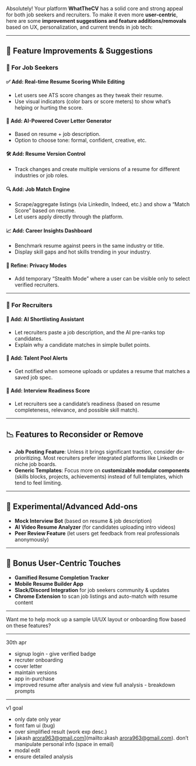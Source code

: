 Absolutely! Your platform **WhatTheCV** has a solid core and strong appeal for both job seekers and recruiters. To make it even more **user-centric**, here are some **improvement suggestions and feature additions/removals** based on UX, personalization, and current trends in job tech:

---

## 🔧 Feature Improvements & Suggestions

### 💼 For Job Seekers

#### ✅ **Add: Real-time Resume Scoring While Editing**
- Let users see ATS score changes as they tweak their resume.
- Use visual indicators (color bars or score meters) to show what’s helping or hurting the score.

#### 🧠 **Add: AI-Powered Cover Letter Generator**
- Based on resume + job description.
- Option to choose tone: formal, confident, creative, etc.

#### 🛠️ **Add: Resume Version Control**
- Track changes and create multiple versions of a resume for different industries or job roles.

#### 🔍 **Add: Job Match Engine**
- Scrape/aggregate listings (via LinkedIn, Indeed, etc.) and show a “Match Score” based on resume.
- Let users apply directly through the platform.

#### 📈 **Add: Career Insights Dashboard**
- Benchmark resume against peers in the same industry or title.
- Display skill gaps and hot skills trending in your industry.

#### 🔐 **Refine: Privacy Modes**
- Add temporary “Stealth Mode” where a user can be visible only to select verified recruiters.

---

### 👥 For Recruiters

#### 🤖 **Add: AI Shortlisting Assistant**
- Let recruiters paste a job description, and the AI pre-ranks top candidates.
- Explain why a candidate matches in simple bullet points.

#### 🎯 **Add: Talent Pool Alerts**
- Get notified when someone uploads or updates a resume that matches a saved job spec.

#### 🧩 **Add: Interview Readiness Score**
- Let recruiters see a candidate’s readiness (based on resume completeness, relevance, and possible skill match).

---

## 📉 Features to Reconsider or Remove

- **Job Posting Feature**: Unless it brings significant traction, consider de-prioritizing. Most recruiters prefer integrated platforms like LinkedIn or niche job boards.
- **Generic Templates**: Focus more on **customizable modular components** (skills blocks, projects, achievements) instead of full templates, which tend to feel limiting.

---

## 🧪 Experimental/Advanced Add-ons

- **Mock Interview Bot** (based on resume & job description)
- **AI Video Resume Analyzer** (for candidates uploading intro videos)
- **Peer Review Feature** (let users get feedback from real professionals anonymously)

---

## 🎯 Bonus User-Centric Touches

- **Gamified Resume Completion Tracker**
- **Mobile Resume Builder App**
- **Slack/Discord Integration** for job seekers community & updates
- **Chrome Extension** to scan job listings and auto-match with resume content

---

Want me to help mock up a sample UI/UX layout or onboarding flow based on these features?

---

30th apr

- signup login - give verified badge
- recruter onboarding
- cover letter
- maintain versions
- app in-purchase
- improved resume after analysis and view full analysis - breakdown prompts

---
v1 goal
- only date only year
- font fam ui (bug)
- over simplified result (work exp desc.)
- [akash arora963@gmail.com](mailto:akash arora963@gmail.com). don’t manipulate personal info (space in email)
- modal edit
- ensure detailed analysis